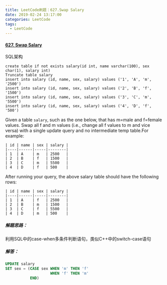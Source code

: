 ```yaml
---
title: LeetCode刷题：627.Swap Salary
date: 2019-02-24 13:17:00
categories: LeetCode
tags:
  - LeetCode
---
```

#### [627\. Swap Salary](https://leetcode-cn.com/problems/swap-salary/)
SQL架构
```
create table if not exists salary(id int, name varchar(100), sex char(1), salary int)
Truncate table salary
insert into salary (id, name, sex, salary) values ('1', 'A', 'm', '2500')
insert into salary (id, name, sex, salary) values ('2', 'B', 'f', '1500')
insert into salary (id, name, sex, salary) values ('3', 'C', 'm', '5500')
insert into salary (id, name, sex, salary) values ('4', 'D', 'f', '500')
```
Given a table `salary`, such as the one below, that has m=male and f=female values. Swap all f and m values (i.e., change all f values to m and vice versa) with a single update query and no intermediate temp table.For example:
```
| id | name | sex | salary |
|----|------|-----|--------|
| 1  | A    | m   | 2500   |
| 2  | B    | f   | 1500   |
| 3  | C    | m   | 5500   |
| 4  | D    | f   | 500    |
```
After running your query, the above salary table should have the following rows:
```
| id | name | sex | salary |
|----|------|-----|--------|
| 1  | A    | f   | 2500   |
| 2  | B    | m   | 1500   |
| 3  | C    | f   | 5500   |
| 4  | D    | m   | 500    |
```
##### 解题思路：
利用SQL中的case-when多条件判断语句，类似C++中的switch-case语句
##### 解答：
```sql
UPDATE salary
SET sex = (CASE sex WHEN 'm' THEN 'f'
                    WHEN 'f' THEN 'm'
           END)
```